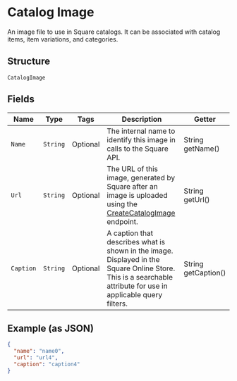 
# Catalog Image

An image file to use in Square catalogs. It can be associated with catalog
items, item variations, and categories.

## Structure

`CatalogImage`

## Fields

| Name | Type | Tags | Description | Getter |
|  --- | --- | --- | --- | --- |
| `Name` | `String` | Optional | The internal name to identify this image in calls to the Square API. | String getName() |
| `Url` | `String` | Optional | The URL of this image, generated by Square after an image is uploaded<br>using the [CreateCatalogImage](/doc/api/catalog.md#create-catalog-image) endpoint. | String getUrl() |
| `Caption` | `String` | Optional | A caption that describes what is shown in the image. Displayed in the<br>Square Online Store. This is a searchable attribute for use in applicable query filters. | String getCaption() |

## Example (as JSON)

```json
{
  "name": "name0",
  "url": "url4",
  "caption": "caption4"
}
```

